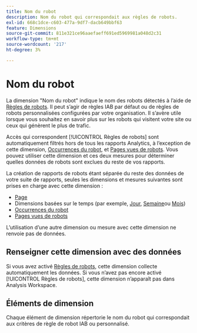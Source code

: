 ```yaml
---
title: Nom du robot
description: Nom du robot qui correspondait aux règles de robots.
exl-id: 668c1dce-c603-477a-9df7-dacb649bbf63
feature: Dimensions
source-git-commit: 811e321ce96aaefaeff691ed5969981a048d2c31
workflow-type: tm+mt
source-wordcount: '217'
ht-degree: 3%

---
```


# Nom du robot

La dimension &quot;Nom du robot&quot; indique le nom des robots détectés à l’aide de [Règles de robots](/help/admin/admin/c-manage-report-suites/c-edit-report-suites/general/bot-removal/bot-rules.md). Il peut s’agir de règles IAB par défaut ou de règles de robots personnalisées configurées par votre organisation. Il s’avère utile lorsque vous souhaitez en savoir plus sur les robots qui visitent votre site ou ceux qui génèrent le plus de trafic.

Accès qui correspondent [!UICONTROL Règles de robots] sont automatiquement filtrés hors de tous les rapports Analytics, à l’exception de cette dimension, [Occurrences du robot](../metrics/bot-occurrences.md), et [Pages vues de robots](../metrics/bot-page-views.md). Vous pouvez utiliser cette dimension et ces deux mesures pour déterminer quelles données de robots sont exclues du reste de vos rapports.

La création de rapports de robots étant séparée du reste des données de votre suite de rapports, seules les dimensions et mesures suivantes sont prises en charge avec cette dimension :

* [Page](page.md)
* Dimensions basées sur le temps (par exemple, [Jour](day.md), [Semaine](week.md)ou [Mois](month.md))
* [Occurrences du robot](../metrics/bot-occurrences.md)
* [Pages vues de robots](../metrics/bot-page-views.md)

L’utilisation d’une autre dimension ou mesure avec cette dimension ne renvoie pas de données.

## Renseigner cette dimension avec des données

Si vous avez activé [Règles de robots](/help/admin/admin/c-manage-report-suites/c-edit-report-suites/general/bot-removal/bot-rules.md), cette dimension collecte automatiquement les données. Si vous n’avez pas encore activé [!UICONTROL Règles de robots], cette dimension n’apparaît pas dans Analysis Workspace.

## Éléments de dimension

Chaque élément de dimension répertorie le nom du robot qui correspondait aux critères de règle de robot IAB ou personnalisé.
